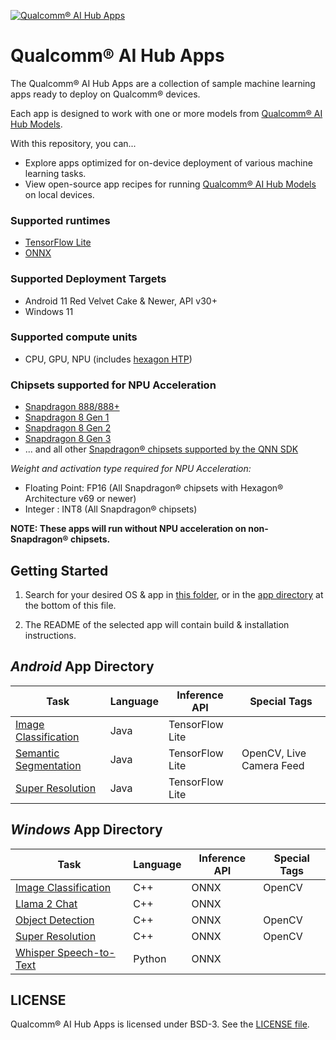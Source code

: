 [![Qualcomm® AI Hub Apps](https://qaihub-public-assets.s3.us-west-2.amazonaws.com/qai-hub-models/quic-logo.jpg)](https://aihub.qualcomm.com)

# Qualcomm® AI Hub Apps

The Qualcomm® AI Hub Apps are a collection of sample machine learning apps ready to deploy on Qualcomm® devices.

Each app is designed to work with one or more models from [Qualcomm® AI Hub Models](https://aihub.qualcomm.com/).

With this repository, you can...
* Explore apps optimized for on-device deployment of various machine learning tasks.
* View open-source app recipes for running [Qualcomm® AI Hub Models](https://aihub.qualcomm.com/) on local devices.

### Supported runtimes
* [TensorFlow Lite](https://www.tensorflow.org/lite)
* [ONNX](https://onnxruntime.ai/)

### Supported Deployment Targets
* Android 11 Red Velvet Cake & Newer, API v30+
* Windows 11

### Supported compute units
* CPU, GPU, NPU (includes [hexagon HTP](https://developer.qualcomm.com/hardware/qualcomm-innovators-development-kit/ai-resources-overview/ai-hardware-cores-accelerators))

### Chipsets supported for NPU Acceleration
* [Snapdragon 888/888+](https://www.qualcomm.com/products/mobile/snapdragon/smartphones/snapdragon-8-series-mobile-platforms/snapdragon-888-5g-mobile-platform)
* [Snapdragon 8 Gen 1](https://www.qualcomm.com/products/mobile/snapdragon/smartphones/snapdragon-8-series-mobile-platforms/snapdragon-8-gen-1-mobile-platform)
* [Snapdragon 8 Gen 2](https://www.qualcomm.com/products/mobile/snapdragon/smartphones/snapdragon-8-series-mobile-platforms/snapdragon-8-gen-2-mobile-platform)
* [Snapdragon 8 Gen 3](https://www.qualcomm.com/products/mobile/snapdragon/smartphones/snapdragon-8-series-mobile-platforms/snapdragon-8-gen-3-mobile-platform)
* ... and all other [Snapdragon® chipsets supported by the QNN SDK](https://docs.qualcomm.com/bundle/publicresource/topics/80-63442-50/overview.html#supported-snapdragon-devices)

_Weight and activation type required for NPU Acceleration:_
* Floating Point: FP16 (All Snapdragon® chipsets with Hexagon® Architecture v69 or newer)
* Integer : INT8 (All Snapdragon® chipsets)

__NOTE: These apps will run without NPU acceleration on non-Snapdragon® chipsets.__

## Getting Started

1. Search for your desired OS & app in [this folder](apps), or in the [app directory](#app-directory) at the bottom of this file.

2. The README of the selected app will contain build & installation instructions.

## _Android_ App Directory

| Task | Language | Inference API | Special Tags |
| -- | -- | -- | -- |
| [Image Classification](apps/android/ImageClassification) | Java | TensorFlow Lite |
| [Semantic Segmentation](apps/android/SemanticSegmentation) |  Java | TensorFlow Lite | OpenCV, Live Camera Feed |
| [Super Resolution](apps/android/SuperResolution) | Java | TensorFlow Lite |

## _Windows_ App Directory

| Task | Language | Inference API | Special Tags |
| -- | -- | -- | -- |
| [Image Classification](apps/windows/cpp/Classification) | C++ | ONNX | OpenCV |
| [Llama 2 Chat](apps/windows/cpp/ChatApp) | C++ | ONNX |
| [Object Detection](apps/windows/cpp/ObjectDetection) | C++ | ONNX | OpenCV |
| [Super Resolution](apps/windows/cpp/SuperResolution) | C++ | ONNX | OpenCV |
| [Whisper Speech-to-Text](apps/windows/python/Whisper) | Python | ONNX |

## LICENSE

Qualcomm® AI Hub Apps is licensed under BSD-3. See the [LICENSE file](../LICENSE).
